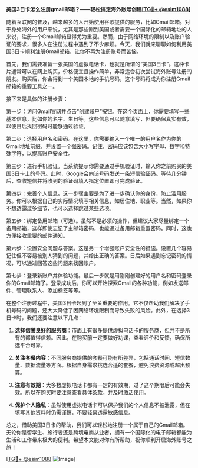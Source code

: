 **美国3日卡怎么注册gmail邮箱？——轻松搞定海外账号创建[[TG💪+ @esim1088](https://t.me/s/esim1088)]**

随着互联网的普及，越来越多的人开始使用谷歌提供的服务，比如Gmail邮箱。对于身处海外的用户来说，尤其是那些刚到美国或者需要一个国际化的邮箱地址的人来说，注册一个Gmail邮箱显得尤为重要。然而，由于网络环境的限制以及账户验证的要求，很多人在注册过程中遇到了不少麻烦。今天，我们就来聊聊如何利用美国3日卡顺利注册Gmail邮箱，让你不再为注册账号而苦恼。

首先，我们需要准备一张美国的虚拟电话卡，也就是所谓的“美国3日卡”。这种卡片通常可以在网上购买，价格便宜且操作简单，非常适合初次尝试海外账号注册的朋友。购买后，你会得到一个美国本地的手机号码，这个号码将成为你注册Gmail邮箱的重要工具之一。

接下来是具体的注册步骤：

第一步：访问Gmail官网并点击“创建账户”按钮。在这个页面上，你需要填写一些基本信息，比如你的名字、生日等。这些信息可以随意填写，但要确保真实有效，以便日后找回密码时能够通过验证。

第二步：选择用户名和密码。在这里，你需要输入一个唯一的用户名作为你的Gmail地址前缀，并设置一个强密码。记住，密码应该包含大小写字母、数字和特殊字符，以提高账户安全性。

第三步：进行手机验证。当系统提示你需要通过手机验证时，输入你之前购买的美国3日卡上的号码。此时，Google会向该号码发送一条短信验证码。等待几分钟后，查收短信并将收到的验证码填入指定位置即可完成验证。

第四步：完善个人信息。这一步骤主要是为了进一步确认你的身份，防止滥用服务。你可以根据自己的实际情况填写相关信息，如居住地、职业等。当然，如果你不想透露过多细节，也可以选择跳过某些选项。

第五步：绑定备用邮箱（可选）。虽然不是必须的操作，但建议大家尽量绑定一个备用邮箱，这样即使忘记了主邮箱密码，也能通过备用邮箱重置密码。同时，这也方便接收重要的邮件通知。

第六步：设置安全问题与答案。这是另一个增强账户安全性的措施。设置几个容易记住但不容易被别人猜到的问题，并给出正确的答案。日后如果遇到忘记密码的情况，可以通过回答这些问题来找回账户。

第七步：登录新账户并体验功能。最后一步就是用刚刚创建好的用户名和密码登录你的Gmail邮箱了。登录成功后，你可以开始探索Gmail的各种功能，例如发送邮件、管理联系人、添加标签等等。

在整个注册过程中，美国3日卡起到了至关重要的作用。它不仅帮助我们解决了手机号码的问题，还大大降低了因网络环境限制而导致失败的风险。此外，在选择3日卡时，我们还要注意以下几点：

1. **选择信誉良好的服务商**：市面上有很多提供虚拟电话卡的服务商，但并不是所有的都值得信赖。因此，在购买前一定要做好功课，查看评价和反馈，确保所选平台可靠。

2. **关注套餐内容**：不同服务商提供的套餐可能有所差异，包括通话时间、短信数量、数据流量等方面。根据自身需求挑选合适的套餐，避免浪费资源或超出预算。

3. **注意有效期**：大多数虚拟电话卡都有一定的有效期，过了这个期限后可能会失效。所以在购买时要注意查看具体条款，并及时激活使用。

4. **保护个人隐私**：虽然使用虚拟电话卡可以保护我们的个人信息不被泄露，但在填写其他资料时仍需谨慎，不要轻易透露敏感信息。

总之，借助美国3日卡的帮助，我们可以轻松地注册一个属于自己的Gmail邮箱。无论你是留学生、旅行者还是跨境电商从业者，拥有一个国际化的电子邮箱都能为生活和工作带来极大的便利。希望本文能对你有所帮助，祝你顺利开启海外账号之旅！

[[TG💪+ @esim1088](https://t.me/s/esim1088) ![Image](https://i.postimg.cc/4NQfJmqS/Snipaste-2025-05-13-00-14-12.png)]